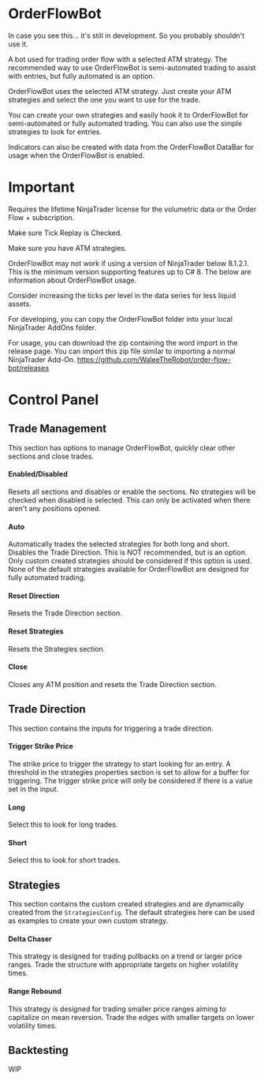 # OrderFlowBot

In case you see this... it's still in development. So you probably shouldn't use it.

A bot used for trading order flow with a selected ATM strategy. The recommended way to use OrderFlowBot is semi-automated trading to assist with entries, but fully automated is an option.

OrderFlowBot uses the selected ATM strategy. Just create your ATM strategies and select the one you want to use for the trade.

You can create your own strategies and easily hook it to OrderFlowBot for semi-automated or fully automated trading. You can also use the simple strategies to look for entries.

Indicators can also be created with data from the OrderFlowBot DataBar for usage when the OrderFlowBot is enabled.

# Important

Requires the lifetime NinjaTrader license for the volumetric data or the Order Flow + subscription.

Make sure Tick Replay is Checked.

Make sure you have ATM strategies.

OrderFlowBot may not work if using a version of NinjaTrader below 8.1.2.1. This is the minimum version supporting features up to C# 8. The below are information about OrderFlowBot usage.

Consider increasing the ticks per level in the data series for less liquid assets.

For developing, you can copy the OrderFlowBot folder into your local NinjaTrader AddOns folder.

For usage, you can download the zip containing the word import in the release page. You can import this zip file similar to importing a normal NinjaTrader Add-On. https://github.com/WaleeTheRobot/order-flow-bot/releases

# Control Panel

## Trade Management

This section has options to manage OrderFlowBot, quickly clear other sections and close trades.

#### Enabled/Disabled

Resets all sections and disables or enable the sections. No strategies will be checked when disabled is selected. This can only be activated when there aren't any positions opened.

#### Auto

Automatically trades the selected strategies for both long and short. Disables the Trade Direction. This is NOT recommended, but is an option. Only custom created strategies should be considered if this option is used. None of the default strategies available for OrderFlowBot are designed for fully automated trading.

#### Reset Direction

Resets the Trade Direction section.

#### Reset Strategies

Resets the Strategies section.

#### Close

Closes any ATM position and resets the Trade Direction section.

## Trade Direction

This section contains the inputs for triggering a trade direction.

#### Trigger Strike Price

The strike price to trigger the strategy to start looking for an entry. A threshold in the strategies properties section is set to allow for a buffer for triggering. The trigger strike price will only be considered if there is a value set in the input.

#### Long

Select this to look for long trades.

#### Short

Select this to look for short trades.

## Strategies

This section contains the custom created strategies and are dynamically created from the `StrategiesConfig`. The default strategies here can be used as examples to create your own custom strategy.

#### Delta Chaser

This strategy is designed for trading pullbacks on a trend or larger price ranges. Trade the structure with appropriate targets on higher volatility times.

#### Range Rebound

This strategy is designed for trading smaller price ranges aiming to capitalize on mean reversion. Trade the edges with smaller targets on lower volatility times.

## Backtesting

WIP
